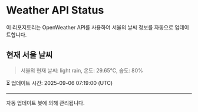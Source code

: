 
# Weather API Status

이 리포지토리는 OpenWeather API를 사용하여 서울의 날씨 정보를 자동으로 업데이트합니다.

## 현재 서울 날씨
> 서울의 현재 날씨: light rain, 온도: 29.65°C, 습도: 80%

⏳ 업데이트 시간: 2025-09-06 07:19:00 (UTC)

---
자동 업데이트 봇에 의해 관리됩니다.
